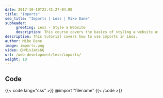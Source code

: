 ```yaml
---
date: 2017-10-10T22:41:27-04:00
title: "Imports"
seo_title: "Imports | Less | Mike Dane"
subheader:
     greeting: Less - Style a Website
     description: This course covers the basics of styling a website using Less. Work your way through the videos and we'll teach you everything you need to know to style a basic website!
description: This tutorial covers how to use imports in Less.
author: Mike Dane
image: imports.png
video: QHM1vJaKs6Q
url: /web-development/less/imports/
weight: 10
---
```


## Code

{{< code lang="css" >}}
@import "filename"
{{< /code >}}